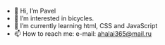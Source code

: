 - 👋 Hi, I’m Pavel
- 👀 I’m interested in bicycles.
- 🌱 I’m currently learning html, CSS and JavaScript
- 📫 How to reach me:
e-mail: ahalai365@mail.ru
